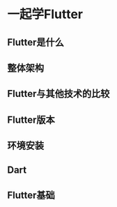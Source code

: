 # 一起学Flutter

## Flutter是什么

## 整体架构

## Flutter与其他技术的比较

## Flutter版本

## 环境安装

## Dart

## Flutter基础